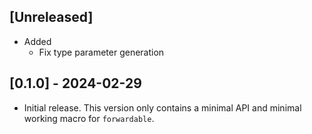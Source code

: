 ## [Unreleased]

- Added
  - Fix type parameter generation

## [0.1.0] - 2024-02-29

- Initial release. This version only contains a minimal API and
  minimal working macro for `forwardable`.
